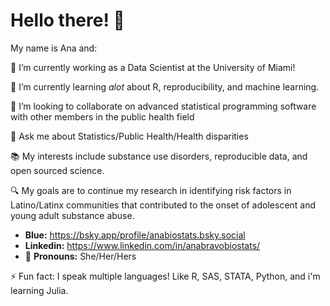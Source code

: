 # Hello there! 👋


My name is Ana and:

🔭 I’m currently working as a Data Scientist at the University of Miami!

🌱 I’m currently learning _alot_ about R, reproducibility, and machine learning. 

👯 I’m looking to collaborate on advanced statistical programming software with other members in the public health field

🧩 Ask me about Statistics/Public Health/Health disparities 

📚 My interests include substance use disorders, reproducible data, and open sourced science.

🔍 My goals are to continue my research in identifying risk factors in Latino/Latinx communities that contributed to the onset of adolescent and young adult substance abuse.


- **Blue:** https://bsky.app/profile/anabiostats.bsky.social
- **Linkedin:** https://www.linkedin.com/in/anabravobiostats/
- 🌈 **Pronouns:** She/Her/Hers

⚡ Fun fact: I speak multiple languages! Like R, SAS, STATA, Python, and i'm learning Julia.

